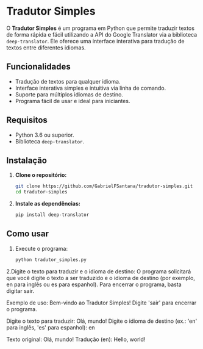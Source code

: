 # Tradutor Simples

O **Tradutor Simples** é um programa em Python que permite traduzir textos de forma rápida e fácil utilizando a API do Google Translator via a biblioteca `deep-translator`. Ele oferece uma interface interativa para tradução de textos entre diferentes idiomas.

## Funcionalidades

- Tradução de textos para qualquer idioma.
- Interface interativa simples e intuitiva via linha de comando.
- Suporte para múltiplos idiomas de destino.
- Programa fácil de usar e ideal para iniciantes.

## Requisitos

- Python 3.6 ou superior.
- Biblioteca `deep-translator`.

## Instalação

1. **Clone o repositório:**

   ```bash
   git clone https://github.com/GabrielFSantana/tradutor-simples.git
   cd tradutor-simples

2. **Instale as dependências:**
    ```bash
    pip install deep-translator

## Como usar
1. Execute o programa:
   ```bash
   python tradutor_simples.py
   
2.Digite o texto para traduzir e o idioma de destino:
O programa solicitará que você digite o texto a ser traduzido e o idioma de destino (por exemplo, en para inglês ou es para espanhol). Para encerrar o programa, basta digitar sair.

Exemplo de uso:
Bem-vindo ao Tradutor Simples!
Digite 'sair' para encerrar o programa.

Digite o texto para traduzir: Olá, mundo!
Digite o idioma de destino (ex.: 'en' para inglês, 'es' para espanhol): en

Texto original: Olá, mundo!
Tradução (en): Hello, world!


